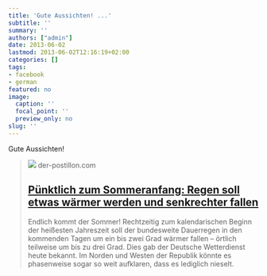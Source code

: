 ```yaml
---
title: 'Gute Aussichten! ...'
subtitle: ''
summary: ''
authors: ["admin"]
date: 2013-06-02
lastmod: 2013-06-02T12:16:19+02:00
categories: []
tags:
- facebook
- german
featured: no
image:
  caption: ''
  focal_point: ''
  preview_only: no
slug: ''
---
```

Gute Aussichten!
> [![](https://1.bp.blogspot.com/-2wwKZPwaKb8/VYZup9qp6NI/AAAAAAAAfC4/nqKO_UlCU5M/w1200-h630-p-k-no-nu/Regen.jpg)](http://www.der-postillon.com/2013/05/punklich-zum-sommeranfang-regen-soll-am.html)
> der-postillon.com
> ## [Pünktlich zum Sommeranfang: Regen soll etwas wärmer werden und senkrechter fallen](http://www.der-postillon.com/2013/05/punklich-zum-sommeranfang-regen-soll-am.html)
>
>Endlich kommt der Sommer! Rechtzeitig zum kalendarischen Beginn der heißesten Jahreszeit soll der bundesweite Dauerregen in den kommenden Tagen um ein bis zwei Grad wärmer fallen – örtlich teilweise um bis zu drei Grad. Dies gab der Deutsche Wetterdienst heute bekannt. Im Norden und Westen der Republik könnte es phasenweise sogar so weit aufklaren, dass es lediglich nieselt.


